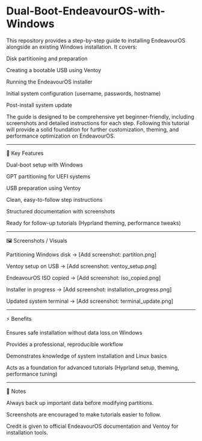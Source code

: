 # Dual-Boot-EndeavourOS-with-Windows
This repository provides a step-by-step guide to installing EndeavourOS alongside an existing Windows installation. It covers:

Disk partitioning and preparation

Creating a bootable USB using Ventoy

Running the EndeavourOS installer

Initial system configuration (username, passwords, hostname)

Post-install system update


The guide is designed to be comprehensive yet beginner-friendly, including screenshots and detailed instructions for each step. Following this tutorial will provide a solid foundation for further customization, theming, and performance optimization on EndeavourOS.


---

📌 Key Features

Dual-boot setup with Windows

GPT partitioning for UEFI systems

USB preparation using Ventoy

Clean, easy-to-follow step instructions

Structured documentation with screenshots

Ready for follow-up tutorials (Hyprland theming, performance tweaks)



---

🖼 Screenshots / Visuals

Partitioning Windows disk → [Add screenshot: partition.png]

Ventoy setup on USB → [Add screenshot: ventoy_setup.png]

EndeavourOS ISO copied → [Add screenshot: iso_copied.png]

Installer in progress → [Add screenshot: installation_progress.png]

Updated system terminal → [Add screenshot: terminal_update.png]



---

⚡ Benefits

Ensures safe installation without data loss on Windows

Provides a professional, reproducible workflow

Demonstrates knowledge of system installation and Linux basics

Acts as a foundation for advanced tutorials (Hyprland setup, theming, performance tuning)



---

📝 Notes

Always back up important data before modifying partitions.

Screenshots are encouraged to make tutorials easier to follow.

Credit is given to official EndeavourOS documentation and Ventoy for installation tools.
